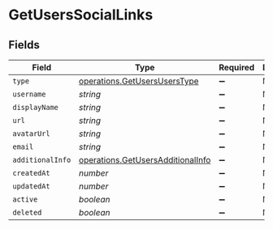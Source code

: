 # GetUsersSocialLinks


## Fields

| Field                                                                                  | Type                                                                                   | Required                                                                               | Description                                                                            |
| -------------------------------------------------------------------------------------- | -------------------------------------------------------------------------------------- | -------------------------------------------------------------------------------------- | -------------------------------------------------------------------------------------- |
| `type`                                                                                 | [operations.GetUsersUsersType](../../models/operations/getusersuserstype.md)           | :heavy_minus_sign:                                                                     | N/A                                                                                    |
| `username`                                                                             | *string*                                                                               | :heavy_minus_sign:                                                                     | N/A                                                                                    |
| `displayName`                                                                          | *string*                                                                               | :heavy_minus_sign:                                                                     | N/A                                                                                    |
| `url`                                                                                  | *string*                                                                               | :heavy_minus_sign:                                                                     | N/A                                                                                    |
| `avatarUrl`                                                                            | *string*                                                                               | :heavy_minus_sign:                                                                     | N/A                                                                                    |
| `email`                                                                                | *string*                                                                               | :heavy_minus_sign:                                                                     | N/A                                                                                    |
| `additionalInfo`                                                                       | [operations.GetUsersAdditionalInfo](../../models/operations/getusersadditionalinfo.md) | :heavy_minus_sign:                                                                     | N/A                                                                                    |
| `createdAt`                                                                            | *number*                                                                               | :heavy_minus_sign:                                                                     | N/A                                                                                    |
| `updatedAt`                                                                            | *number*                                                                               | :heavy_minus_sign:                                                                     | N/A                                                                                    |
| `active`                                                                               | *boolean*                                                                              | :heavy_minus_sign:                                                                     | N/A                                                                                    |
| `deleted`                                                                              | *boolean*                                                                              | :heavy_minus_sign:                                                                     | N/A                                                                                    |